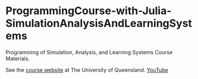 # ProgrammingCourse-with-Julia-SimulationAnalysisAndLearningSystems
Programming of Simulation, Analysis, and Learning Systems Course Materials. 

See the [course website](https://courses.smp.uq.edu.au/MATH2504/) at The University of Queensland. [YouTube](https://www.youtube.com/watch?v=p_7RpajNKTA&list=PL7RZyOlq_Xnw2bFzz9QKKjNyAy0CTyLc0)
